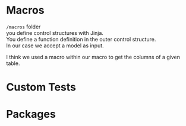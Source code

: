 # Macros

`/macros` folder  
you define control structures with Jinja.  
You define a function definition in the outer control structure.  
In our case we accept a model as input.  

I think we used a macro within our macro to get the columns of a given table.

# Custom Tests


# Packages
